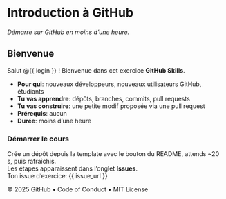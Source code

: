 ﻿# Introduction à GitHub

_Démarre sur GitHub en moins d’une heure._

## Bienvenue

Salut @{{ login }} ! Bienvenue dans cet exercice **GitHub Skills**.

- **Pour qui**: nouveaux développeurs, nouveaux utilisateurs GitHub, étudiants
- **Tu vas apprendre**: dépôts, branches, commits, pull requests
- **Tu vas construire**: une petite modif proposée via une pull request
- **Prérequis**: aucun
- **Durée**: moins d’une heure

### Démarrer le cours

Crée un dépôt depuis la template avec le bouton du README, attends ~20 s, puis rafraîchis.  
Les étapes apparaissent dans l’onglet **Issues**.  
Ton issue d’exercice: {{ issue_url }}

&copy; 2025 GitHub • Code of Conduct • MIT License

